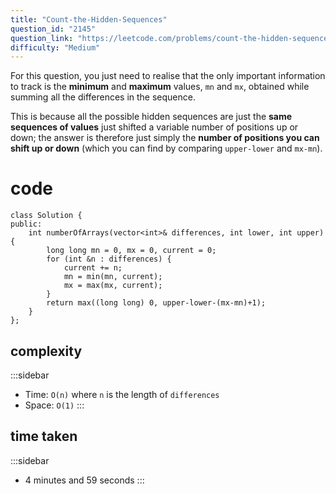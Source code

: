 ```yaml
---
title: "Count-the-Hidden-Sequences"
question_id: "2145"
question_link: "https://leetcode.com/problems/count-the-hidden-sequences/"
difficulty: "Medium"
---
```


For this question, you just need to realise that the only important information to track is
the **minimum** and **maximum** values, `mn` and `mx`, obtained while summing all the differences in the sequence.

This is because all the possible hidden sequences are just the **same sequences of values**
just shifted a variable number of positions up or down;
the answer is therefore just simply the **number of positions you can shift up or down**
(which you can find by comparing `upper-lower` and `mx-mn`).

# cod<span>e</span>

```{.cpp}
class Solution {
public:
    int numberOfArrays(vector<int>& differences, int lower, int upper) {
        long long mn = 0, mx = 0, current = 0;
        for (int &n : differences) {
            current += n;
            mn = min(mn, current);
            mx = max(mx, current);
        }
        return max((long long) 0, upper-lower-(mx-mn)+1);
    }
};
```

## complexit<span>y</span>

:::sidebar
- Time: `O(n)` where `n` is the length of `differences`
- Space: `O(1)`
:::

## time take<span>n</span>

:::sidebar
- 4 minutes and 59 seconds
:::

